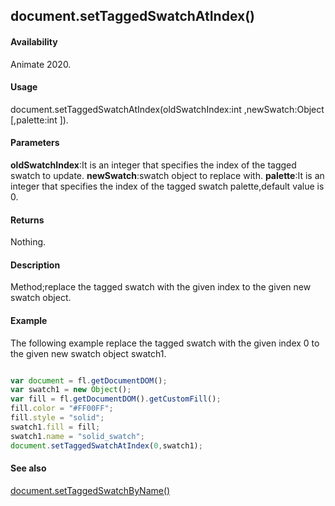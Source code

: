 ## document.setTaggedSwatchAtIndex()

#### Availability

Animate 2020.

#### Usage
document.setTaggedSwatchAtIndex(oldSwatchIndex:int ,newSwatch:Object [,palette:int ]).

#### Parameters

**oldSwatchIndex**:It is an integer that specifies the index of the tagged swatch to update.
**newSwatch**:swatch object to replace with.
**palette**:It is an integer that specifies the index of the tagged swatch palette,default value is 0.

#### Returns

Nothing.

#### Description

Method;replace the tagged swatch with the given index to the given new swatch object.

#### Example
The following example replace the tagged swatch with the given index 0 to the given new swatch object swatch1.

```javascript

var document = fl.getDocumentDOM();
var swatch1 = new Object();
var fill = fl.getDocumentDOM().getCustomFill();
fill.color = "#FF00FF";
fill.style = "solid";
swatch1.fill = fill;
swatch1.name = "solid_swatch";
document.setTaggedSwatchAtIndex(0,swatch1);

```
#### See also
[document.setTaggedSwatchByName()](../Document_object/docu6068.md)

